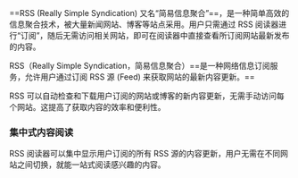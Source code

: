 ==RSS (Really Simple Syndication) 又名“简易信息聚合”==，是一种简单高效的信息聚合技术，被大量新闻网站、博客等站点采用。用户只需通过 RSS 阅读器进行“订阅”，随后无需访问相关网站，即可在阅读器中直接查看所订阅网站最新发布的内容。

RSS（Really Simple Syndication，简易信息聚合）==是一种网络信息订阅服务，允许用户通过订阅 RSS 源 (Feed) 来获取网站的最新内容更新。==

RSS 可以自动检查和下载用户订阅的网站或博客的新内容更新，无需手动访问每个网站。这提高了获取内容的效率和便利性。

### 集中式内容阅读

RSS 阅读器可以集中显示用户订阅的所有 RSS 源的内容更新，用户无需在不同网站之间切换，就能一站式阅读感兴趣的内容。